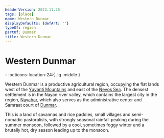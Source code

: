 ```yaml
---
headerVersion: 2023.11.25
tags: [place]
name: Western Dunmar
displayDefaults: {defArt: ''}
typeOf: region
partOf: Dunmar
title: Western Dunmar
---
```

# Western Dunmar
<div class="grid cards ext-narrow-margin ext-one-column" markdown>
-    :octicons-location-24:{ .lg .middle }   
</div>


Western Dunmar is a productive agricultural region, occupying the flat lands west of the [Yuvanti Mountains](<../../../yuvanti-mountains.md>) and east of the [Nevos Sea](<../../../../west-coast/nevos-sea.md>). The densest settlement is in the Nayan river valley, which contains the largest city in the region, [Nayahar](<./nayahar.md>), which also serves as the administrative center and Samraat court of [Dunmar](<../dunmar.md>). 

This is a land of savannas and rice paddies, small villages and semi-nomadic pastoralists, with strongly seasonal rainfall peaking during the summer monsoon, followed by a cool, sometimes foggy winter and a brutally hot, dry season leading up to the monsoon.  